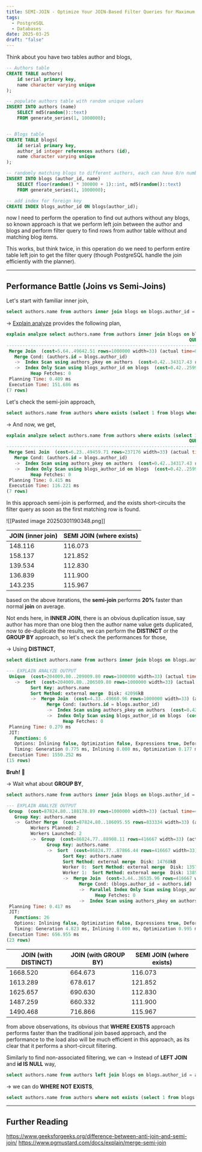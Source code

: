 ```yaml
---
title: SEMI-JOIN - Optimize Your JOIN-Based Filter Queries for Maximum Performance
tags:
  - PostgreSQL
  - Databases
date: 2025-03-25
draft: "false"
---
```


Think about you have two tables author and blogs, 
```sql
-- Authors table
CREATE TABLE authors(
	id serial primary key,
	name character varying unique
);

-- populate authors table with random unique values
INSERT INTO authors (name)
    SELECT md5(random()::text)
    FROM generate_series(1, 1000000);


-- Blogs table
CREATE TABLE blogs(
	id serial primary key,
	author_id integer references authors (id),
	name character varying unique
);

-- randomly matching blogs to different authors, each can have 0/n number of blogs associated
INSERT INTO blogs (author_id, name)
	SELECT floor(random() * 300000 + 1)::int, md5(random()::text)
	FROM generate_series(1, 1000000);

-- add index for foreign key
CREATE INDEX blogs_author_id ON blogs(author_id);
```


now I need to perform the operation to find out authors without any blogs, so known approach is that we perform left join between the author and blogs and perform filter query to find rows from author table without and matching blog items.

This works, but think twice, in this operation do we need to perform entire table left join to get the filter query (though PostgreSQL handle the join efficiently with the planner). 

---
## Performance Battle (Joins vs Semi-Joins)

Let's start with familiar inner join,
```sql
select authors.name from authors inner join blogs on blogs.author_id = authors.id;
```

-> [Explain analyze](https://www.postgresql.org/docs/current/sql-explain.html) provides the following plan,
```sql
explain analyze select authors.name from authors inner join blogs on blogs.author_id = authors.id;
                                                                    QUERY PLAN                                                                     
---------------------------------------------------------------------------------------------------------------------------------------------------
 Merge Join  (cost=5.64..49642.51 rows=1000000 width=33) (actual time=0.044..135.106 rows=1000000 loops=1)
   Merge Cond: (authors.id = blogs.author_id)
   ->  Index Scan using authors_pkey on authors  (cost=0.42..34317.43 rows=1000000 width=37) (actual time=0.010..21.355 rows=300000 loops=1)
   ->  Index Only Scan using blogs_author_id on blogs  (cost=0.42..25992.42 rows=1000000 width=4) (actual time=0.031..47.850 rows=1000000 loops=1)
         Heap Fetches: 0
 Planning Time: 0.409 ms
 Execution Time: 151.686 ms
(7 rows)
```

Let's check the semi-join approach,
```sql
select authors.name from authors where exists (select 1 from blogs where blogs.author_id = authors.id);
```

-> And now, we get,
```sql
explain analyze select authors.name from authors where exists (select 1 from blogs where blogs.author_id = authors.id);
                                                                    QUERY PLAN                                                                     
---------------------------------------------------------------------------------------------------------------------------------------------------
 Merge Semi Join  (cost=6.23..49459.71 rows=237176 width=33) (actual time=0.053..111.667 rows=289288 loops=1)
   Merge Cond: (authors.id = blogs.author_id)
   ->  Index Scan using authors_pkey on authors  (cost=0.42..34317.43 rows=1000000 width=37) (actual time=0.009..19.703 rows=300000 loops=1)
   ->  Index Only Scan using blogs_author_id on blogs  (cost=0.42..25992.42 rows=1000000 width=4) (actual time=0.040..44.631 rows=1000000 loops=1)
         Heap Fetches: 0
 Planning Time: 0.415 ms
 Execution Time: 116.221 ms
(7 rows)
```

In this approach semi-join is performed, and the exists short-circuits the filter query as soon as the first matching row is found.

![[Pasted image 20250301190348.png]]

| JOIN (inner join) | SEMI JOIN (where exists) |
| ----------------- | ------------------------ |
| 148.116           | 116.073                  |
| 158.137           | 121.852                  |
| 139.534           | 112.830                  |
| 136.839           | 111.900                  |
| 143.235           | 115.967                  |
based on the above iterations, the **semi-join** performs **20%** faster than normal **join** on average.

Not ends here, in **INNER JOIN**, there is an obvious duplication issue, say author has more than one blog then the author name value gets duplicated, now to de-duplicate the results, we can perform the **DISTINCT** or the **GROUP BY** approach, so let's check the performances for those,

-> Using **DISTINCT**,
```sql
select distinct authors.name from authors inner join blogs on blogs.author_id = authors.id;

--- EXPLAIN ANALYZE OUTPUT
 Unique  (cost=204009.80..209009.80 rows=1000000 width=33) (actual time=1180.678..1540.446 rows=289288 loops=1)
   ->  Sort  (cost=204009.80..206509.80 rows=1000000 width=33) (actual time=1180.676..1480.833 rows=1000000 loops=1)
         Sort Key: authors.name
         Sort Method: external merge  Disk: 42096kB
         ->  Merge Join  (cost=4.33..49660.96 rows=1000000 width=33) (actual time=2.727..142.405 rows=1000000 loops=1)
               Merge Cond: (authors.id = blogs.author_id)
               ->  Index Scan using authors_pkey on authors  (cost=0.42..34317.43 rows=1000000 width=37) (actual time=0.006..23.055 rows=300000 loops=1)
               ->  Index Only Scan using blogs_author_id on blogs  (cost=0.42..25992.42 rows=1000000 width=4) (actual time=0.015..48.093 rows=1000000 loops=1)
                     Heap Fetches: 0
 Planning Time: 0.279 ms
 JIT:
   Functions: 6
   Options: Inlining false, Optimization false, Expressions true, Deforming true
   Timing: Generation 0.775 ms, Inlining 0.000 ms, Optimization 0.177 ms, Emission 2.443 ms, Total 3.396 ms
 Execution Time: 1550.252 ms
(15 rows)
```

**Bruh! 🫢**

-> Wait what about **GROUP BY**,
```sql
select authors.name from authors inner join blogs on blogs.author_id = authors.id group by authors.name;

--- EXPLAIN ANALYZE OUTPUT
 Group  (cost=87824.80..188178.89 rows=1000000 width=33) (actual time=414.521..647.118 rows=289288 loops=1)
   Group Key: authors.name
   ->  Gather Merge  (cost=87824.80..186095.55 rows=833334 width=33) (actual time=414.517..622.721 rows=290229 loops=1)
         Workers Planned: 2
         Workers Launched: 2
         ->  Group  (cost=86824.77..88908.11 rows=416667 width=33) (actual time=394.005..520.693 rows=96743 loops=3)
               Group Key: authors.name
               ->  Sort  (cost=86824.77..87866.44 rows=416667 width=33) (actual time=393.996..499.231 rows=333333 loops=3)
                     Sort Key: authors.name
                     Sort Method: external merge  Disk: 14768kB
                     Worker 0:  Sort Method: external merge  Disk: 13576kB
                     Worker 1:  Sort Method: external merge  Disk: 13856kB
                     ->  Merge Join  (cost=3.44..36535.96 rows=416667 width=33) (actual time=5.821..77.417 rows=333333 loops=3)
                           Merge Cond: (blogs.author_id = authors.id)
                           ->  Parallel Index Only Scan using blogs_author_id on blogs  (cost=0.42..20159.09 rows=416667 width=4) (actual time=0.029..17.542 rows=333333 loops=3)
                                 Heap Fetches: 0
                           ->  Index Scan using authors_pkey on authors  (cost=0.42..34317.43 rows=1000000 width=37) (actual time=0.026..24.040 rows=297278 loops=3)
 Planning Time: 0.417 ms
 JIT:
   Functions: 26
   Options: Inlining false, Optimization false, Expressions true, Deforming true
   Timing: Generation 4.823 ms, Inlining 0.000 ms, Optimization 0.995 ms, Emission 13.016 ms, Total 18.835 ms
 Execution Time: 656.955 ms
(23 rows)
```


| JOIN (with DISTINCT) | JOIN (with GROUP BY) | SEMI JOIN (where exists) |
| -------------------- | -------------------- | ------------------------ |
| 1668.520             | 664.673              | 116.073                  |
| 1613.289             | 678.617              | 121.852                  |
| 1625.657             | 690.630              | 112.830                  |
| 1487.259             | 660.332              | 111.900                  |
| 1490.468             | 716.866              | 115.967                  |

from above observations, its obvious that **WHERE EXISTS** approach performs faster than the traditional join based approach, and the performance to the load also will be much efficient in this approach, as its clear that it performs a short-circuit filtering.

Similarly to find non-associated filtering, we can
-> Instead of **LEFT JOIN** and **id IS NULL** way,
```sql
select authors.name from authors left join blogs on blogs.author_id = authors.id where blogs.id is null;
```
-> we can do **WHERE NOT EXISTS**,
```sql
select authors.name from authors where not exists (select 1 from blogs where blogs.author_id = authors.id);
```

---
## Further Reading

https://www.geeksforgeeks.org/difference-between-anti-join-and-semi-join/
https://www.pgmustard.com/docs/explain/merge-semi-join